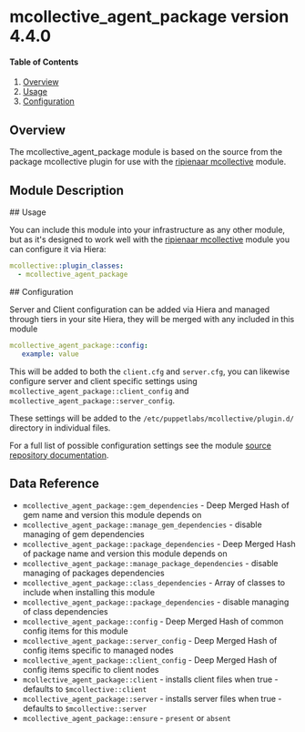 # mcollective_agent_package version 4.4.0

#### Table of Contents

1. [Overview](#overview)
1. [Usage](#usage)
1. [Configuration](#configuration)

## Overview

The mcollective_agent_package module is based on the source from the package mcollective
plugin for use with the [ripienaar mcollective](http://forge.puppet.com/ripienaar/mcollective) module.

## Module Description

## Usage

You can include this module into your infrastructure as any other module, but as it's designed to work well
with the [ripienaar mcollective](http://forge.puppet.com/ripienaar/mcollective) module you can configure it
via Hiera:

```yaml
mcollective::plugin_classes:
  - mcollective_agent_package
```

## Configuration

Server and Client configuration can be added via Hiera and managed through tiers in your site Hiera, they
will be merged with any included in this module

```yaml
mcollective_agent_package::config:
   example: value
```

This will be added to both the `client.cfg` and `server.cfg`, you can likewise configure server and client
specific settings using `mcollective_agent_package::client_config` and `mcollective_agent_package::server_config`.

These settings will be added to the `/etc/puppetlabs/mcollective/plugin.d/` directory in individual files.

For a full list of possible configuration settings see the module [source repository documentation](https://github.com/puppetlabs/mcollective-package-agent).

## Data Reference

  * `mcollective_agent_package::gem_dependencies` - Deep Merged Hash of gem name and version this module depends on
  * `mcollective_agent_package::manage_gem_dependencies` - disable managing of gem dependencies
  * `mcollective_agent_package::package_dependencies` - Deep Merged Hash of package name and version this module depends on
  * `mcollective_agent_package::manage_package_dependencies` - disable managing of packages dependencies
  * `mcollective_agent_package::class_dependencies` - Array of classes to include when installing this module
  * `mcollective_agent_package::package_dependencies` - disable managing of class dependencies
  * `mcollective_agent_package::config` - Deep Merged Hash of common config items for this module
  * `mcollective_agent_package::server_config` - Deep Merged Hash of config items specific to managed nodes
  * `mcollective_agent_package::client_config` - Deep Merged Hash of config items specific to client nodes
  * `mcollective_agent_package::client` - installs client files when true - defaults to `$mcollective::client`
  * `mcollective_agent_package::server` - installs server files when true - defaults to `$mcollective::server`
  * `mcollective_agent_package::ensure` - `present` or `absent`
